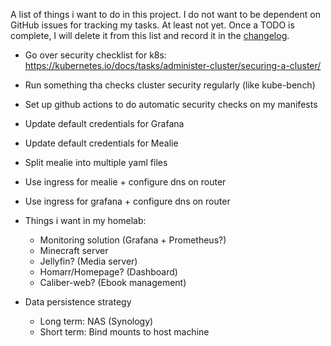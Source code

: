 A list of things i want to do in this project.
I do not want to be dependent on GitHub issues for tracking my tasks. At least not yet.
Once a TODO is complete, I will delete it from this list and record it in the [changelog](./CHANGELOG.md).

- Go over security checklist for k8s: https://kubernetes.io/docs/tasks/administer-cluster/securing-a-cluster/
- Run something tha checks cluster security regularly (like kube-bench)
- Set up github actions to do automatic security checks on my manifests
- Update default credentials for Grafana
- Update default credentials for Mealie
- Split mealie into multiple yaml files
- Use ingress for mealie + configure dns on router
- Use ingress for grafana + configure dns on router

- Things i want in my homelab:
    - Monitoring solution (Grafana + Prometheus?)
    - Minecraft server
    - Jellyfin? (Media server)
    - Homarr/Homepage? (Dashboard)
    - Caliber-web? (Ebook management)

- Data persistence strategy
    - Long term: NAS (Synology)
    - Short term: Bind mounts to host machine
